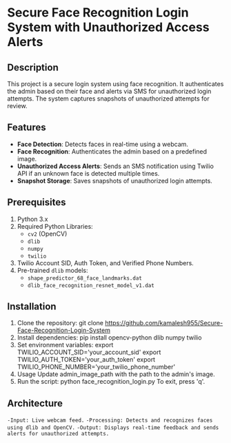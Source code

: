 # Secure Face Recognition Login System with Unauthorized Access Alerts

## Description
This project is a secure login system using face recognition. It authenticates the admin based on their face and alerts via SMS for unauthorized login attempts. The system captures snapshots of unauthorized attempts for review.

## Features
- **Face Detection**: Detects faces in real-time using a webcam.
- **Face Recognition**: Authenticates the admin based on a predefined image.
- **Unauthorized Access Alerts**: Sends an SMS notification using Twilio API if an unknown face is detected multiple times.
- **Snapshot Storage**: Saves snapshots of unauthorized login attempts.

## Prerequisites
1. Python 3.x
2. Required Python Libraries:
   - `cv2` (OpenCV)
   - `dlib`
   - `numpy`
   - `twilio`
3. Twilio Account SID, Auth Token, and Verified Phone Numbers.
4. Pre-trained `dlib` models:
   - `shape_predictor_68_face_landmarks.dat`
   - `dlib_face_recognition_resnet_model_v1.dat`

## Installation
1. Clone the repository:
   git clone https://github.com/kamalesh955/Secure-Face-Recognition-Login-System
2. Install dependencies:
   pip install opencv-python dlib numpy twilio
3. Set environment variables:
   export TWILIO_ACCOUNT_SID='your_account_sid'
   export TWILIO_AUTH_TOKEN='your_auth_token'
   export TWILIO_PHONE_NUMBER='your_twilio_phone_number'
4. Usage
   Update admin_image_path with the path to the admin's image.
5. Run the script:
   python face_recognition_login.py
   To exit, press 'q'.
   
## Architecture
`-Input: Live webcam feed.`
`-Processing: Detects and recognizes faces using dlib and OpenCV.`
`-Output: Displays real-time feedback and sends alerts for unauthorized attempts.`
